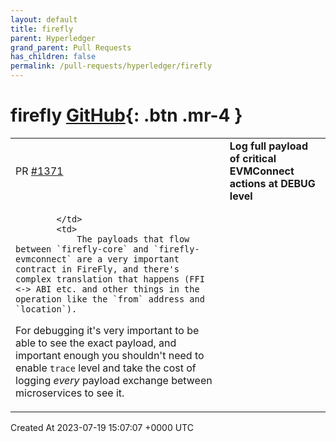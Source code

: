 ```yaml
---
layout: default
title: firefly
parent: Hyperledger
grand_parent: Pull Requests
has_children: false
permalink: /pull-requests/hyperledger/firefly
---
```


# firefly <span class="fs-3 right-align">[GitHub](https://github.com/hyperledger/firefly){: .btn .mr-4 }</span>


<div>
    <table>
        <tr>
            <td>
                PR <a href="https://github.com/hyperledger/firefly/pull/1371" class=".btn">#1371</a>
            </td>
            <td>
                <b>
                    Log full payload of critical EVMConnect actions at DEBUG level
                </b>
            </td>
        </tr>
        <tr>
            <td>
                
            </td>
            <td>
                The payloads that flow between `firefly-core` and `firefly-evmconnect` are a very important contract in FireFly, and there's complex translation that happens (FFI <-> ABI etc. and other things in the operation like the `from` address and `location`).
For debugging it's very important to be able to see the exact payload, and important enough you shouldn't need to enable `trace` level and take the cost of logging _every_ payload exchange between microservices to see it.
            </td>
        </tr>
    </table>
    <div class="right-align">
        Created At 2023-07-19 15:07:07 +0000 UTC
    </div>
</div>

